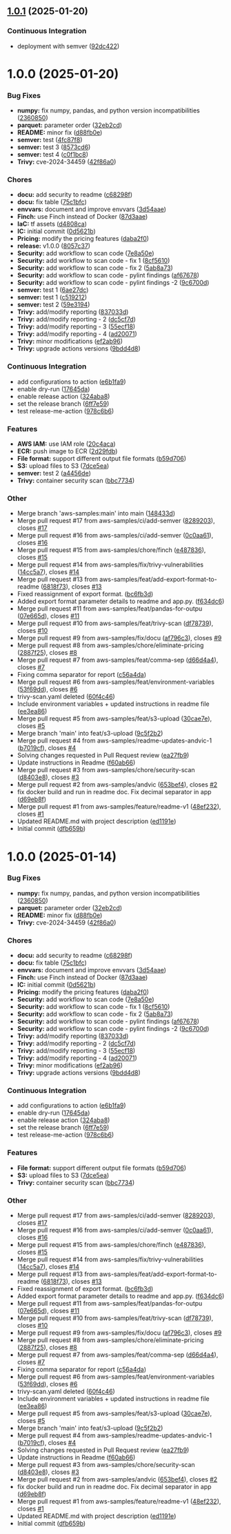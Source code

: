 ## [1.0.1](https://github.com/herbertgoto/ecr-test/compare/v1.0.0...v1.0.1) (2025-01-20)

### Continuous Integration

- deployment with semver ([92dc422](https://github.com/herbertgoto/ecr-test/commit/92dc422605cefaba96d75161ad219c832df5be03))

# 1.0.0 (2025-01-20)

### Bug Fixes

- **numpy:** fix numpy, pandas, and python version incompatibilities ([2360850](https://github.com/herbertgoto/ecr-test/commit/23608505e2f49bf7e90f0e12691b4c6c4f5395bc))
- **parquet:** parameter order ([32eb2cd](https://github.com/herbertgoto/ecr-test/commit/32eb2cd25abfd9a6350345c56d3bf82db337eb3b))
- **README:** minor fix ([d88fb0e](https://github.com/herbertgoto/ecr-test/commit/d88fb0ed3aaea965d09fef4e1ec234257cc9463d))
- **semver:** test ([4fc87f8](https://github.com/herbertgoto/ecr-test/commit/4fc87f89bc94f1ebfbcb3404339209d53d707ba1))
- **semver:** test 3 ([8573cd6](https://github.com/herbertgoto/ecr-test/commit/8573cd6fa2ffce897c276fa82dbd7b1dae2baa1d))
- **semver:** test 4 ([c0f1bc8](https://github.com/herbertgoto/ecr-test/commit/c0f1bc89c0022d481e5c89d5acf28ecaf41aa5ba))
- **Trivy:** cve-2024-34459 ([42f86a0](https://github.com/herbertgoto/ecr-test/commit/42f86a05bca855348aa4e9e27812aef837f375ae))

### Chores

- **docu:** add security to readme ([c68298f](https://github.com/herbertgoto/ecr-test/commit/c68298f5ca4b59fc23b8ed4e6f9d64369ed577a8))
- **docu:** fix table ([75c1bfc](https://github.com/herbertgoto/ecr-test/commit/75c1bfcb480ec0c7b65654e0dddb8a4825f51aae))
- **envvars:** document and improve envvars ([3d54aae](https://github.com/herbertgoto/ecr-test/commit/3d54aaeffd4c9f8ebfd9dae1a633a3253b187abb))
- **Finch:** use Finch instead of Docker ([87d3aae](https://github.com/herbertgoto/ecr-test/commit/87d3aae4b98e4f4c6c2012b28ac426855e546391))
- **IaC:** tf assets ([d4808ca](https://github.com/herbertgoto/ecr-test/commit/d4808ca0cb54f6f667c24b8d212e285966f66da8))
- **IC:** initial commit ([0d5621b](https://github.com/herbertgoto/ecr-test/commit/0d5621b32c8f2a77e76a49298bd78baeb92fb8d0))
- **Pricing:** modify the pricing features ([daba2f0](https://github.com/herbertgoto/ecr-test/commit/daba2f07aaf3c9fb9248f242305726fbdc0c6f05))
- **release:** v1.0.0 ([8057c37](https://github.com/herbertgoto/ecr-test/commit/8057c3764711f40ec7ad531d06add543f2a6456d))
- **Security:** add workflow to scan code ([7e8a50e](https://github.com/herbertgoto/ecr-test/commit/7e8a50e178727182ee8f540d5dff5b74708bdb41))
- **Security:** add workflow to scan code - fix 1 ([8cf5610](https://github.com/herbertgoto/ecr-test/commit/8cf5610da2607c1c6fb0488e18db959fb787290f))
- **Security:** add workflow to scan code - fix 2 ([5ab8a73](https://github.com/herbertgoto/ecr-test/commit/5ab8a7393c110102fa9361090b6dc66d13cdaaac))
- **Security:** add workflow to scan code - pylint findings ([af67678](https://github.com/herbertgoto/ecr-test/commit/af67678b0aa515503d22d365c8f2dadd6c75cddd))
- **Security:** add workflow to scan code - pylint findings -2 ([9c6700d](https://github.com/herbertgoto/ecr-test/commit/9c6700d1cc02bb6a3cf4ca414e553647f3fec3f8))
- **semver:** test 1 ([6ae27dc](https://github.com/herbertgoto/ecr-test/commit/6ae27dc207852cf3b9d25fb3bb870a61e3352b57))
- **semver:** test 1 ([c519212](https://github.com/herbertgoto/ecr-test/commit/c5192122a503a3031b3c47dd389db4cd5fe0e81b))
- **semver:** test 2 ([59e3194](https://github.com/herbertgoto/ecr-test/commit/59e31944763a4b29feb3891f8c2368a57bfb8fa8))
- **Trivy:** add/modify reporting ([837033d](https://github.com/herbertgoto/ecr-test/commit/837033d4c5a210a8fe77a5b8928e0364324264cb))
- **Trivy:** add/modify reporting - 2 ([dc5cf7d](https://github.com/herbertgoto/ecr-test/commit/dc5cf7d3f5189b3aa8c3f748043d2e5e81459f53))
- **Trivy:** add/modify reporting - 3 ([55ecf18](https://github.com/herbertgoto/ecr-test/commit/55ecf1867c1ca5851bbe6f7a9fb146ad5dac19de))
- **Trivy:** add/modify reporting - 4 ([ad20071](https://github.com/herbertgoto/ecr-test/commit/ad20071d3c0ac9cd59046d3a30bbbab74f15fffa))
- **Trivy:** minor modifications ([ef2ab96](https://github.com/herbertgoto/ecr-test/commit/ef2ab96d7b02345eff82f8e2f138d774047bef38))
- **Trivy:** upgrade actions versions ([9bdd4d8](https://github.com/herbertgoto/ecr-test/commit/9bdd4d88342f7323705b51bdaf0bb1fb5933faee))

### Continuous Integration

- add configurations to action ([e6b1fa9](https://github.com/herbertgoto/ecr-test/commit/e6b1fa90f2b8224fa1856b2777a308475ac665cf))
- enable dry-run ([17645da](https://github.com/herbertgoto/ecr-test/commit/17645da7c64087a6c5999ddb8308599a8ca7df12))
- enable release action ([324aba8](https://github.com/herbertgoto/ecr-test/commit/324aba8370ff1edbfa62625e72a0ed893844ed99))
- set the release branch ([6ff7e59](https://github.com/herbertgoto/ecr-test/commit/6ff7e59b15abf8625b2ad5f30d3a98532953e3b9))
- test release-me-action ([978c6b6](https://github.com/herbertgoto/ecr-test/commit/978c6b61b51103119551119767cf01317f5fb474))

### Features

- **AWS IAM:** use IAM role ([20c4aca](https://github.com/herbertgoto/ecr-test/commit/20c4aca75f35428e8929858837d253391c2200cd))
- **ECR:** push image to ECR ([2d29fdb](https://github.com/herbertgoto/ecr-test/commit/2d29fdb75a051a26e936540c42d9d69d40bbdb76))
- **File format:** support different output file formats ([b59d706](https://github.com/herbertgoto/ecr-test/commit/b59d706b463cb3a2547aae914f0db78c36bfa40c))
- **S3:** upload files to S3 ([7dce5ea](https://github.com/herbertgoto/ecr-test/commit/7dce5eaa381554dfabc6e31a26e7638308dc4d6a))
- **semver:** test 2 ([a4456de](https://github.com/herbertgoto/ecr-test/commit/a4456de74432e867ffdf6cf152bf08e634f4384d))
- **Trivy:** container security scan ([bbc7734](https://github.com/herbertgoto/ecr-test/commit/bbc773494dad3cdf788cc27174071a2c311ea517))

### Other

- Merge branch 'aws-samples:main' into main ([148433d](https://github.com/herbertgoto/ecr-test/commit/148433db1b518329b99fbcb28d585a5d5a0e6c31))
- Merge pull request #17 from aws-samples/ci/add-semver ([8289203](https://github.com/herbertgoto/ecr-test/commit/8289203233e7f1e46200bbc069670c94530b4725)), closes [#17](https://github.com/herbertgoto/ecr-test/issues/17)
- Merge pull request #16 from aws-samples/ci/add-semver ([0c0aa61](https://github.com/herbertgoto/ecr-test/commit/0c0aa61dc282547563b6d0adc1bc9e64ce47e5d8)), closes [#16](https://github.com/herbertgoto/ecr-test/issues/16)
- Merge pull request #15 from aws-samples/chore/finch ([e487836](https://github.com/herbertgoto/ecr-test/commit/e487836a4070e7a07928d3fdb7064018fab64b16)), closes [#15](https://github.com/herbertgoto/ecr-test/issues/15)
- Merge pull request #14 from aws-samples/fix/trivy-vulnerabilities ([14cc5a7](https://github.com/herbertgoto/ecr-test/commit/14cc5a7636f9b33c1780edf192e7f8abe498d0a6)), closes [#14](https://github.com/herbertgoto/ecr-test/issues/14)
- Merge pull request #13 from aws-samples/feat/add-export-format-to-readme ([6818f73](https://github.com/herbertgoto/ecr-test/commit/6818f73682e131645985d00bc7fc95bb1ec05ea7)), closes [#13](https://github.com/herbertgoto/ecr-test/issues/13)
- Fixed reassignment of export format. ([bc6fb3d](https://github.com/herbertgoto/ecr-test/commit/bc6fb3d110d099879f8839316936b2c18ec6ef04))
- Added export format parameter details to readme and app.py. ([f634dc6](https://github.com/herbertgoto/ecr-test/commit/f634dc6ade10d3df4040378a6f8efdfd85501aa0))
- Merge pull request #11 from aws-samples/feat/pandas-for-outpu ([07e665d](https://github.com/herbertgoto/ecr-test/commit/07e665d69ae114f42812c05103d744b6a9dff2ca)), closes [#11](https://github.com/herbertgoto/ecr-test/issues/11)
- Merge pull request #10 from aws-samples/feat/trivy-scan ([df78739](https://github.com/herbertgoto/ecr-test/commit/df787390f8d7e57973822b2e89c31f0de86b5717)), closes [#10](https://github.com/herbertgoto/ecr-test/issues/10)
- Merge pull request #9 from aws-samples/fix/docu ([af796c3](https://github.com/herbertgoto/ecr-test/commit/af796c3edccb73e99c4f72c49927dcaef989b18d)), closes [#9](https://github.com/herbertgoto/ecr-test/issues/9)
- Merge pull request #8 from aws-samples/chore/eliminate-pricing ([2887f25](https://github.com/herbertgoto/ecr-test/commit/2887f2535535667c8dc59aa6ec6550e6d93ac93e)), closes [#8](https://github.com/herbertgoto/ecr-test/issues/8)
- Merge pull request #7 from aws-samples/feat/comma-sep ([d66d4a4](https://github.com/herbertgoto/ecr-test/commit/d66d4a4feeb50f1c367cd2ba5496107e81a530cb)), closes [#7](https://github.com/herbertgoto/ecr-test/issues/7)
- Fixing comma separator for report ([c56a4da](https://github.com/herbertgoto/ecr-test/commit/c56a4da1c08e6bba294168bc545d993e673d1c3b))
- Merge pull request #6 from aws-samples/feat/environment-variables ([53f69dd](https://github.com/herbertgoto/ecr-test/commit/53f69dd2e783ea087cf7e6bf2804587ec26ed6e5)), closes [#6](https://github.com/herbertgoto/ecr-test/issues/6)
- trivy-scan.yaml deleted ([60f4c46](https://github.com/herbertgoto/ecr-test/commit/60f4c462b4e6e291c44507d2e9fe840b38aa3a3c))
- Include environment variables + updated instructions in readme file ([ee3ea86](https://github.com/herbertgoto/ecr-test/commit/ee3ea86f3d145c84171d70baf47b772c307a241b))
- Merge pull request #5 from aws-samples/feat/s3-upload ([30cae7e](https://github.com/herbertgoto/ecr-test/commit/30cae7e299c9f5a1546f226c67e28e4c110c43fe)), closes [#5](https://github.com/herbertgoto/ecr-test/issues/5)
- Merge branch 'main' into feat/s3-upload ([9c5f2b2](https://github.com/herbertgoto/ecr-test/commit/9c5f2b25642f9b1c40a5570c8a3032675e0ceb7f))
- Merge pull request #4 from aws-samples/readme-updates-andvic-1 ([b7019cf](https://github.com/herbertgoto/ecr-test/commit/b7019cfe8725bc51b8e9a5cb77a1703a0c77ad6a)), closes [#4](https://github.com/herbertgoto/ecr-test/issues/4)
- Solving changes requested in Pull Request review ([ea27fb9](https://github.com/herbertgoto/ecr-test/commit/ea27fb931747e732e27eea7f55b2a49176e508cc))
- Update instructions in Readme ([f60ab66](https://github.com/herbertgoto/ecr-test/commit/f60ab66d1bdbf7601ae17438f8c88bcdc121b119))
- Merge pull request #3 from aws-samples/chore/security-scan ([d8403e8](https://github.com/herbertgoto/ecr-test/commit/d8403e852a01348a44731ff39f3a3e715b424294)), closes [#3](https://github.com/herbertgoto/ecr-test/issues/3)
- Merge pull request #2 from aws-samples/andvic ([653bef4](https://github.com/herbertgoto/ecr-test/commit/653bef4483e4af1212d76f4495df8b7926b81420)), closes [#2](https://github.com/herbertgoto/ecr-test/issues/2)
- fix docker build and run in readme doc. Fix decimal separator in app ([d69eb8f](https://github.com/herbertgoto/ecr-test/commit/d69eb8ff796033813e4ccc068b68cb1b38098857))
- Merge pull request #1 from aws-samples/feature/readme-v1 ([48ef232](https://github.com/herbertgoto/ecr-test/commit/48ef232c86ae3b6e213d606a400b36986ac62d0d)), closes [#1](https://github.com/herbertgoto/ecr-test/issues/1)
- Updated README.md with project description ([ed1191e](https://github.com/herbertgoto/ecr-test/commit/ed1191ebfe7193518a974e3207e2e0e5df7386ec))
- Initial commit ([dfb659b](https://github.com/herbertgoto/ecr-test/commit/dfb659b7c168e23a8313b3541cdc032b7fb12658))

# 1.0.0 (2025-01-14)

### Bug Fixes

- **numpy:** fix numpy, pandas, and python version incompatibilities ([2360850](https://github.com/aws-samples/amazon-ecr-cost-vulnerability-and-usage-reporting/commit/23608505e2f49bf7e90f0e12691b4c6c4f5395bc))
- **parquet:** parameter order ([32eb2cd](https://github.com/aws-samples/amazon-ecr-cost-vulnerability-and-usage-reporting/commit/32eb2cd25abfd9a6350345c56d3bf82db337eb3b))
- **README:** minor fix ([d88fb0e](https://github.com/aws-samples/amazon-ecr-cost-vulnerability-and-usage-reporting/commit/d88fb0ed3aaea965d09fef4e1ec234257cc9463d))
- **Trivy:** cve-2024-34459 ([42f86a0](https://github.com/aws-samples/amazon-ecr-cost-vulnerability-and-usage-reporting/commit/42f86a05bca855348aa4e9e27812aef837f375ae))

### Chores

- **docu:** add security to readme ([c68298f](https://github.com/aws-samples/amazon-ecr-cost-vulnerability-and-usage-reporting/commit/c68298f5ca4b59fc23b8ed4e6f9d64369ed577a8))
- **docu:** fix table ([75c1bfc](https://github.com/aws-samples/amazon-ecr-cost-vulnerability-and-usage-reporting/commit/75c1bfcb480ec0c7b65654e0dddb8a4825f51aae))
- **envvars:** document and improve envvars ([3d54aae](https://github.com/aws-samples/amazon-ecr-cost-vulnerability-and-usage-reporting/commit/3d54aaeffd4c9f8ebfd9dae1a633a3253b187abb))
- **Finch:** use Finch instead of Docker ([87d3aae](https://github.com/aws-samples/amazon-ecr-cost-vulnerability-and-usage-reporting/commit/87d3aae4b98e4f4c6c2012b28ac426855e546391))
- **IC:** initial commit ([0d5621b](https://github.com/aws-samples/amazon-ecr-cost-vulnerability-and-usage-reporting/commit/0d5621b32c8f2a77e76a49298bd78baeb92fb8d0))
- **Pricing:** modify the pricing features ([daba2f0](https://github.com/aws-samples/amazon-ecr-cost-vulnerability-and-usage-reporting/commit/daba2f07aaf3c9fb9248f242305726fbdc0c6f05))
- **Security:** add workflow to scan code ([7e8a50e](https://github.com/aws-samples/amazon-ecr-cost-vulnerability-and-usage-reporting/commit/7e8a50e178727182ee8f540d5dff5b74708bdb41))
- **Security:** add workflow to scan code - fix 1 ([8cf5610](https://github.com/aws-samples/amazon-ecr-cost-vulnerability-and-usage-reporting/commit/8cf5610da2607c1c6fb0488e18db959fb787290f))
- **Security:** add workflow to scan code - fix 2 ([5ab8a73](https://github.com/aws-samples/amazon-ecr-cost-vulnerability-and-usage-reporting/commit/5ab8a7393c110102fa9361090b6dc66d13cdaaac))
- **Security:** add workflow to scan code - pylint findings ([af67678](https://github.com/aws-samples/amazon-ecr-cost-vulnerability-and-usage-reporting/commit/af67678b0aa515503d22d365c8f2dadd6c75cddd))
- **Security:** add workflow to scan code - pylint findings -2 ([9c6700d](https://github.com/aws-samples/amazon-ecr-cost-vulnerability-and-usage-reporting/commit/9c6700d1cc02bb6a3cf4ca414e553647f3fec3f8))
- **Trivy:** add/modify reporting ([837033d](https://github.com/aws-samples/amazon-ecr-cost-vulnerability-and-usage-reporting/commit/837033d4c5a210a8fe77a5b8928e0364324264cb))
- **Trivy:** add/modify reporting - 2 ([dc5cf7d](https://github.com/aws-samples/amazon-ecr-cost-vulnerability-and-usage-reporting/commit/dc5cf7d3f5189b3aa8c3f748043d2e5e81459f53))
- **Trivy:** add/modify reporting - 3 ([55ecf18](https://github.com/aws-samples/amazon-ecr-cost-vulnerability-and-usage-reporting/commit/55ecf1867c1ca5851bbe6f7a9fb146ad5dac19de))
- **Trivy:** add/modify reporting - 4 ([ad20071](https://github.com/aws-samples/amazon-ecr-cost-vulnerability-and-usage-reporting/commit/ad20071d3c0ac9cd59046d3a30bbbab74f15fffa))
- **Trivy:** minor modifications ([ef2ab96](https://github.com/aws-samples/amazon-ecr-cost-vulnerability-and-usage-reporting/commit/ef2ab96d7b02345eff82f8e2f138d774047bef38))
- **Trivy:** upgrade actions versions ([9bdd4d8](https://github.com/aws-samples/amazon-ecr-cost-vulnerability-and-usage-reporting/commit/9bdd4d88342f7323705b51bdaf0bb1fb5933faee))

### Continuous Integration

- add configurations to action ([e6b1fa9](https://github.com/aws-samples/amazon-ecr-cost-vulnerability-and-usage-reporting/commit/e6b1fa90f2b8224fa1856b2777a308475ac665cf))
- enable dry-run ([17645da](https://github.com/aws-samples/amazon-ecr-cost-vulnerability-and-usage-reporting/commit/17645da7c64087a6c5999ddb8308599a8ca7df12))
- enable release action ([324aba8](https://github.com/aws-samples/amazon-ecr-cost-vulnerability-and-usage-reporting/commit/324aba8370ff1edbfa62625e72a0ed893844ed99))
- set the release branch ([6ff7e59](https://github.com/aws-samples/amazon-ecr-cost-vulnerability-and-usage-reporting/commit/6ff7e59b15abf8625b2ad5f30d3a98532953e3b9))
- test release-me-action ([978c6b6](https://github.com/aws-samples/amazon-ecr-cost-vulnerability-and-usage-reporting/commit/978c6b61b51103119551119767cf01317f5fb474))

### Features

- **File format:** support different output file formats ([b59d706](https://github.com/aws-samples/amazon-ecr-cost-vulnerability-and-usage-reporting/commit/b59d706b463cb3a2547aae914f0db78c36bfa40c))
- **S3:** upload files to S3 ([7dce5ea](https://github.com/aws-samples/amazon-ecr-cost-vulnerability-and-usage-reporting/commit/7dce5eaa381554dfabc6e31a26e7638308dc4d6a))
- **Trivy:** container security scan ([bbc7734](https://github.com/aws-samples/amazon-ecr-cost-vulnerability-and-usage-reporting/commit/bbc773494dad3cdf788cc27174071a2c311ea517))

### Other

- Merge pull request #17 from aws-samples/ci/add-semver ([8289203](https://github.com/aws-samples/amazon-ecr-cost-vulnerability-and-usage-reporting/commit/8289203233e7f1e46200bbc069670c94530b4725)), closes [#17](https://github.com/aws-samples/amazon-ecr-cost-vulnerability-and-usage-reporting/issues/17)
- Merge pull request #16 from aws-samples/ci/add-semver ([0c0aa61](https://github.com/aws-samples/amazon-ecr-cost-vulnerability-and-usage-reporting/commit/0c0aa61dc282547563b6d0adc1bc9e64ce47e5d8)), closes [#16](https://github.com/aws-samples/amazon-ecr-cost-vulnerability-and-usage-reporting/issues/16)
- Merge pull request #15 from aws-samples/chore/finch ([e487836](https://github.com/aws-samples/amazon-ecr-cost-vulnerability-and-usage-reporting/commit/e487836a4070e7a07928d3fdb7064018fab64b16)), closes [#15](https://github.com/aws-samples/amazon-ecr-cost-vulnerability-and-usage-reporting/issues/15)
- Merge pull request #14 from aws-samples/fix/trivy-vulnerabilities ([14cc5a7](https://github.com/aws-samples/amazon-ecr-cost-vulnerability-and-usage-reporting/commit/14cc5a7636f9b33c1780edf192e7f8abe498d0a6)), closes [#14](https://github.com/aws-samples/amazon-ecr-cost-vulnerability-and-usage-reporting/issues/14)
- Merge pull request #13 from aws-samples/feat/add-export-format-to-readme ([6818f73](https://github.com/aws-samples/amazon-ecr-cost-vulnerability-and-usage-reporting/commit/6818f73682e131645985d00bc7fc95bb1ec05ea7)), closes [#13](https://github.com/aws-samples/amazon-ecr-cost-vulnerability-and-usage-reporting/issues/13)
- Fixed reassignment of export format. ([bc6fb3d](https://github.com/aws-samples/amazon-ecr-cost-vulnerability-and-usage-reporting/commit/bc6fb3d110d099879f8839316936b2c18ec6ef04))
- Added export format parameter details to readme and app.py. ([f634dc6](https://github.com/aws-samples/amazon-ecr-cost-vulnerability-and-usage-reporting/commit/f634dc6ade10d3df4040378a6f8efdfd85501aa0))
- Merge pull request #11 from aws-samples/feat/pandas-for-outpu ([07e665d](https://github.com/aws-samples/amazon-ecr-cost-vulnerability-and-usage-reporting/commit/07e665d69ae114f42812c05103d744b6a9dff2ca)), closes [#11](https://github.com/aws-samples/amazon-ecr-cost-vulnerability-and-usage-reporting/issues/11)
- Merge pull request #10 from aws-samples/feat/trivy-scan ([df78739](https://github.com/aws-samples/amazon-ecr-cost-vulnerability-and-usage-reporting/commit/df787390f8d7e57973822b2e89c31f0de86b5717)), closes [#10](https://github.com/aws-samples/amazon-ecr-cost-vulnerability-and-usage-reporting/issues/10)
- Merge pull request #9 from aws-samples/fix/docu ([af796c3](https://github.com/aws-samples/amazon-ecr-cost-vulnerability-and-usage-reporting/commit/af796c3edccb73e99c4f72c49927dcaef989b18d)), closes [#9](https://github.com/aws-samples/amazon-ecr-cost-vulnerability-and-usage-reporting/issues/9)
- Merge pull request #8 from aws-samples/chore/eliminate-pricing ([2887f25](https://github.com/aws-samples/amazon-ecr-cost-vulnerability-and-usage-reporting/commit/2887f2535535667c8dc59aa6ec6550e6d93ac93e)), closes [#8](https://github.com/aws-samples/amazon-ecr-cost-vulnerability-and-usage-reporting/issues/8)
- Merge pull request #7 from aws-samples/feat/comma-sep ([d66d4a4](https://github.com/aws-samples/amazon-ecr-cost-vulnerability-and-usage-reporting/commit/d66d4a4feeb50f1c367cd2ba5496107e81a530cb)), closes [#7](https://github.com/aws-samples/amazon-ecr-cost-vulnerability-and-usage-reporting/issues/7)
- Fixing comma separator for report ([c56a4da](https://github.com/aws-samples/amazon-ecr-cost-vulnerability-and-usage-reporting/commit/c56a4da1c08e6bba294168bc545d993e673d1c3b))
- Merge pull request #6 from aws-samples/feat/environment-variables ([53f69dd](https://github.com/aws-samples/amazon-ecr-cost-vulnerability-and-usage-reporting/commit/53f69dd2e783ea087cf7e6bf2804587ec26ed6e5)), closes [#6](https://github.com/aws-samples/amazon-ecr-cost-vulnerability-and-usage-reporting/issues/6)
- trivy-scan.yaml deleted ([60f4c46](https://github.com/aws-samples/amazon-ecr-cost-vulnerability-and-usage-reporting/commit/60f4c462b4e6e291c44507d2e9fe840b38aa3a3c))
- Include environment variables + updated instructions in readme file ([ee3ea86](https://github.com/aws-samples/amazon-ecr-cost-vulnerability-and-usage-reporting/commit/ee3ea86f3d145c84171d70baf47b772c307a241b))
- Merge pull request #5 from aws-samples/feat/s3-upload ([30cae7e](https://github.com/aws-samples/amazon-ecr-cost-vulnerability-and-usage-reporting/commit/30cae7e299c9f5a1546f226c67e28e4c110c43fe)), closes [#5](https://github.com/aws-samples/amazon-ecr-cost-vulnerability-and-usage-reporting/issues/5)
- Merge branch 'main' into feat/s3-upload ([9c5f2b2](https://github.com/aws-samples/amazon-ecr-cost-vulnerability-and-usage-reporting/commit/9c5f2b25642f9b1c40a5570c8a3032675e0ceb7f))
- Merge pull request #4 from aws-samples/readme-updates-andvic-1 ([b7019cf](https://github.com/aws-samples/amazon-ecr-cost-vulnerability-and-usage-reporting/commit/b7019cfe8725bc51b8e9a5cb77a1703a0c77ad6a)), closes [#4](https://github.com/aws-samples/amazon-ecr-cost-vulnerability-and-usage-reporting/issues/4)
- Solving changes requested in Pull Request review ([ea27fb9](https://github.com/aws-samples/amazon-ecr-cost-vulnerability-and-usage-reporting/commit/ea27fb931747e732e27eea7f55b2a49176e508cc))
- Update instructions in Readme ([f60ab66](https://github.com/aws-samples/amazon-ecr-cost-vulnerability-and-usage-reporting/commit/f60ab66d1bdbf7601ae17438f8c88bcdc121b119))
- Merge pull request #3 from aws-samples/chore/security-scan ([d8403e8](https://github.com/aws-samples/amazon-ecr-cost-vulnerability-and-usage-reporting/commit/d8403e852a01348a44731ff39f3a3e715b424294)), closes [#3](https://github.com/aws-samples/amazon-ecr-cost-vulnerability-and-usage-reporting/issues/3)
- Merge pull request #2 from aws-samples/andvic ([653bef4](https://github.com/aws-samples/amazon-ecr-cost-vulnerability-and-usage-reporting/commit/653bef4483e4af1212d76f4495df8b7926b81420)), closes [#2](https://github.com/aws-samples/amazon-ecr-cost-vulnerability-and-usage-reporting/issues/2)
- fix docker build and run in readme doc. Fix decimal separator in app ([d69eb8f](https://github.com/aws-samples/amazon-ecr-cost-vulnerability-and-usage-reporting/commit/d69eb8ff796033813e4ccc068b68cb1b38098857))
- Merge pull request #1 from aws-samples/feature/readme-v1 ([48ef232](https://github.com/aws-samples/amazon-ecr-cost-vulnerability-and-usage-reporting/commit/48ef232c86ae3b6e213d606a400b36986ac62d0d)), closes [#1](https://github.com/aws-samples/amazon-ecr-cost-vulnerability-and-usage-reporting/issues/1)
- Updated README.md with project description ([ed1191e](https://github.com/aws-samples/amazon-ecr-cost-vulnerability-and-usage-reporting/commit/ed1191ebfe7193518a974e3207e2e0e5df7386ec))
- Initial commit ([dfb659b](https://github.com/aws-samples/amazon-ecr-cost-vulnerability-and-usage-reporting/commit/dfb659b7c168e23a8313b3541cdc032b7fb12658))
